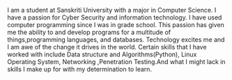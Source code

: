 I am a student at Sanskriti University with a major in Computer Science. I have a passion for Cyber Security and information technology. 
I have used computer programming since I was in grade school. This passion has given me the ability to and develop programs for a multitude of things,programming languages, and databases.
Technology excites me and I am awe of the change it drives in the world. 
Certain skills that I have worked with include Data structure and Algorithms(Python), Linux Operating System, Networking ,Penetration Testing.And what I might lack in skills I make up for with my determination to learn.
